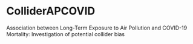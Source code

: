# ColliderAPCOVID
Association between Long-Term Exposure to Air Pollution and COVID-19 Mortality: Investigation of potential collider bias

